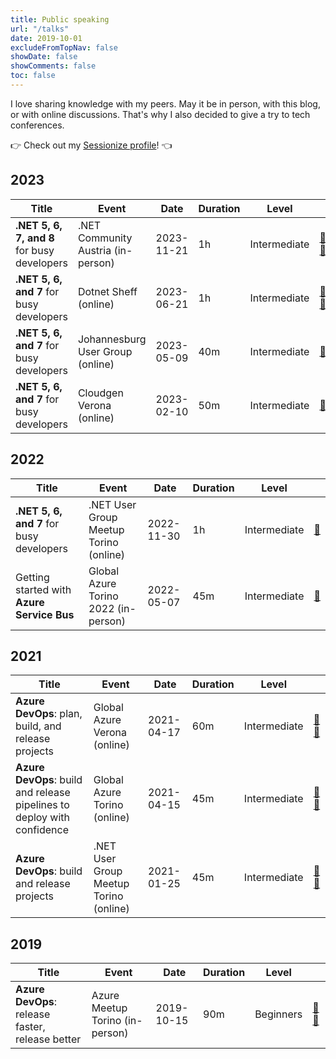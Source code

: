 ```yaml
---
title: Public speaking
url: "/talks"
date: 2019-10-01
excludeFromTopNav: false
showDate: false
showComments: false
toc: false
---
```


I love sharing knowledge with my peers. May it be in person, with this blog, or with online discussions.
That's why I also decided to give a try to tech conferences.

👉 Check out my [Sessionize profile](https://sessionize.com/davide-bellone/)! 👈

## 2023

| Title                                    | Event                            | Date       | Duration | Level        |                                                                                                                    |
| ---------------------------------------- | -------------------------------- | ---------- | -------- | ------------ | ------------------------------------------------------------------------------------------------------------------ |
| **.NET 5, 6, 7, and 8** for busy developers | .NET Community Austria (in-person)            | 2023-11-21 | 1h       | Intermediate | [🎥](https://www.youtube.com/watch?v=bMBMZOKInnE) [🔗](https://www.meetup.com/it-IT/dotnet-austria/events/297032425/) |
| **.NET 5, 6, and 7** for busy developers | Dotnet Sheff (online)            | 2023-06-21 | 1h       | Intermediate | [🎥](https://www.youtube.com/watch?v=Wj_2g_P1lDw) [🔗](https://www.meetup.com/it-IT/dotnetsheff/events/292550572/) |
| **.NET 5, 6, and 7** for busy developers | Johannesburg User Group (online) | 2023-05-09 | 40m      | Intermediate | [🔗](https://www.meetup.com/it-IT/johannesburg-ms-dev-user-group/events/293190230/)                                |
| **.NET 5, 6, and 7** for busy developers | Cloudgen Verona (online)         | 2023-02-10 | 50m      | Intermediate | [🔗](https://cloudgen.it/agenda-codegen-2023/)                                                                     |

## 2022

| Title                                      | Event                                  | Date       | Duration | Level        |                                                                            |
| ------------------------------------------ | -------------------------------------- | ---------- | -------- | ------------ | -------------------------------------------------------------------------- |
| **.NET 5, 6, and 7** for busy developers   | .NET User Group Meetup Torino (online) | 2022-11-30 | 1h       | Intermediate | [🔗](https://www.meetup.com/it-IT/torino-net-user-group/events/290017416/) |
| Getting started with **Azure Service Bus** | Global Azure Torino 2022 (in-person)   | 2022-05-07 | 45m      | Intermediate | [🔗](https://globalazuretorino.welol.it/)                                  |

## 2021

| Title                                                                   | Event                                  | Date       | Duration | Level        |                                                                                                            |
| ----------------------------------------------------------------------- | -------------------------------------- | ---------- | -------- | ------------ | ---------------------------------------------------------------------------------------------------------- |
| **Azure DevOps**: plan, build, and release projects                     | Global Azure Verona (online)           | 2021-04-17 | 60m      | Intermediate | [🎥](https://www.youtube.com/watch?v=HX1OVbPNR_I) [🔗](https://global-azure-2021.azurewebsites.net/agenda) |
| **Azure DevOps**: build and release pipelines to deploy with confidence | Global Azure Torino (online)           | 2021-04-15 | 45m      | Intermediate | [🎥](https://youtu.be/QSm3zTCeOFo?t=5125) [🔗](https://globalazuretorino.welol.it/speakers-2021/)          |
| **Azure DevOps**: build and release projects                            | .NET User Group Meetup Torino (online) | 2021-01-25 | 45m      | Intermediate | [🎥](https://www.youtube.com/watch?v=cszxbDQ7hfs) [🔗](https://community.codemotion.com/torino-.net)       |

## 2019

| Title                                            | Event                           | Date       | Duration | Level     |                                                                                                                    |
| ------------------------------------------------ | ------------------------------- | ---------- | -------- | --------- | ------------------------------------------------------------------------------------------------------------------ |
| **Azure DevOps**: release faster, release better | Azure Meetup Torino (in-person) | 2019-10-15 | 90m      | Beginners | [🎥](https://www.youtube.com/watch?v=hSCwzEm4M1A) [🔗](https://www.meetup.com/it-IT/Meetup-Microsoft-Azure-Torino) |

<script type="text/javascript" src="https://sessionize.com/api/speaker/sessions/663ad0ce-b9ce-48f5-8d11-a7bab1a6f946/0x1x3fb393x"></script>
